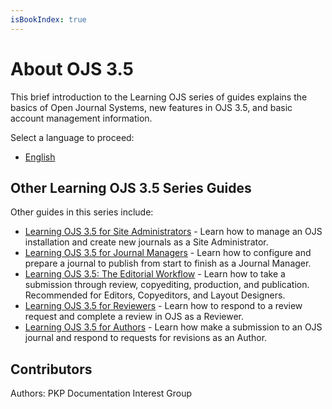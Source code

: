 ```yaml
---
isBookIndex: true
---
```


# About OJS 3.5 

This brief introduction to the Learning OJS series of guides explains the basics of Open Journal Systems, new features in OJS 3.5, and basic account management information.

Select a language to proceed:
* [English](./en/)

## Other Learning OJS 3.5 Series Guides 

Other guides in this series include:

* [Learning OJS 3.5 for Site Administrators](../../site-admin/) - Learn how to manage an OJS installation and create new journals as a Site Administrator.
* [Learning OJS 3.5 for Journal Managers](../../journal-managers/) - Learn how to configure and prepare a journal to publish from start to finish as a Journal Manager. 
* [Learning OJS 3.5: The Editorial Workflow](../../editorial-workflow/) - Learn how to take a submission through review, copyediting, production, and publication. Recommended for Editors, Copyeditors, and Layout Designers.
* [Learning OJS 3.5 for Reviewers](../../reviewer/) - Learn how to respond to a review request and complete a review in OJS as a Reviewer.
* [Learning OJS 3.5 for Authors](../../author/) - Learn how make a submission to an OJS journal and respond to requests for revisions as an Author.

## Contributors

Authors: PKP Documentation Interest Group
